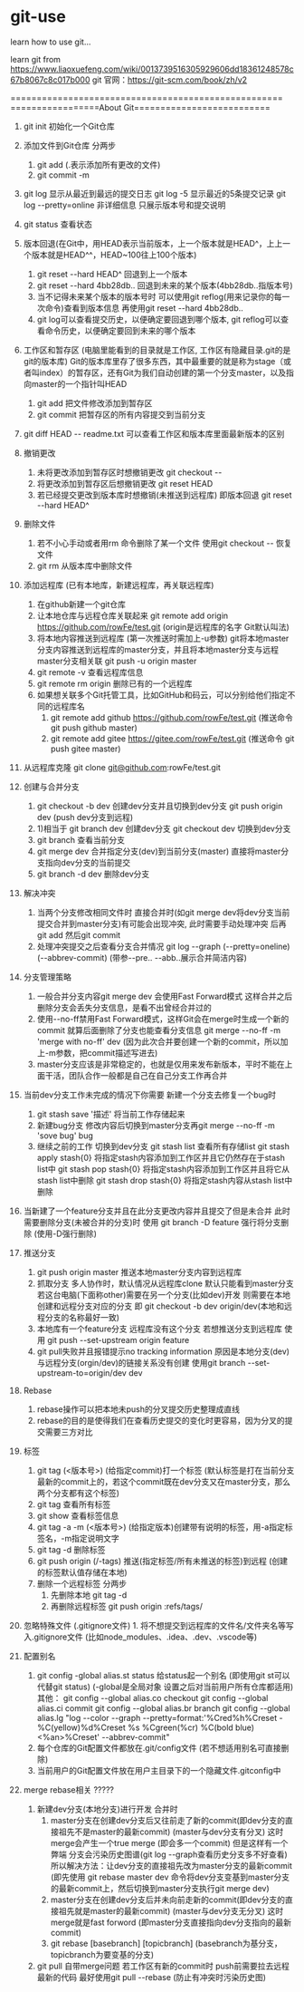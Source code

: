 # git-use
learn how to use git...

learn git from https://www.liaoxuefeng.com/wiki/0013739516305929606dd18361248578c67b8067c8c017b000
git 官网：https://git-scm.com/book/zh/v2

====================================================
=================About Git========================== 

1. git init 初始化一个Git仓库

2. 添加文件到Git仓库 分两步
    1. git add <file> (.表示添加所有更改的文件)
    2. git commit -m <message>

3. git log 显示从最近到最远的提交日志
    git log -5 显示最近的5条提交记录
    git log --pretty=online 非详细信息 只展示版本号和提交说明

4. git status 查看状态

5. 版本回退(在Git中，用HEAD表示当前版本，上一个版本就是HEAD^，上上一个版本就是HEAD^^，HEAD~100往上100个版本)
    1. git reset --hard HEAD^ 回退到上一个版本
    2. git reset --hard 4bb28db.. 回退到未来的某个版本(4bb28db..指版本号)
    3. 当不记得未来某个版本的版本号时 可以使用git reflog(用来记录你的每一次命令)查看到版本信息 再使用git reset --hard 4bb28db..
    4. git log可以查看提交历史，以便确定要回退到哪个版本, git reflog可以查看命令历史，以便确定要回到未来的哪个版本

6. 工作区和暂存区 (电脑里能看到的目录就是工作区, 工作区有隐藏目录.git的是git的版本库)
    Git的版本库里存了很多东西，其中最重要的就是称为stage（或者叫index）的暂存区，还有Git为我们自动创建的第一个分支master，以及指向master的一个指针叫HEAD
    1. git add 把文件修改添加到暂存区
    2. git commit 把暂存区的所有内容提交到当前分支

7. git diff HEAD -- readme.txt 可以查看工作区和版本库里面最新版本的区别

8. 撤销更改
    1. 未将更改添加到暂存区时想撤销更改 git checkout -- <file>
    2. 将更改添加到暂存区后想撤销更改 git reset HEAD <file> 
    3. 若已经提交更改到版本库时想撤销(未推送到远程库) 即版本回退 git reset --hard HEAD^

9.  删除文件
    1. 若不小心手动或者用rm <file>命令删除了某一个文件 使用git checkout -- <file>恢复文件
    2. git rm <file> 从版本库中删除文件

10. 添加远程库 (已有本地库，新建远程库，再关联远程库)
    1.  在github新建一个git仓库 
    2.  让本地仓库与远程仓库关联起来
        git remote add origin https://github.com/rowFe/test.git (origin是远程库的名字 Git默认叫法)
    3.  将本地内容推送到远程库 (第一次推送时需加上-u参数) git将本地master分支内容推送到远程库的master分支，并且将本地master分支与远程master分支相关联
        git push -u origin master
    4. git remote -v 查看远程库信息
    5. git remote rm origin 删除已有的一个远程库
    6. 如果想关联多个Git托管工具，比如GitHub和码云，可以分别给他们指定不同的远程库名
        1. git remote add github https://github.com/rowFe/test.git (推送命令 git push github master)
        2. git remote add gitee https://gitee.com/rowFe/test.git (推送命令 git push gitee master)

11. 从远程库克隆 git clone git@github.com:rowFe/test.git

12. 创建与合并分支
    1.  git checkout -b dev 创建dev分支并且切换到dev分支 git push origin dev (push dev分支到远程)
    2.  1)相当于 
        git branch dev 创建dev分支
        git checkout dev 切换到dev分支 
    3.  git branch 查看当前分支
    4.  git merge dev 合并指定分支(dev)到当前分支(master) 直接将master分支指向dev分支的当前提交
    5.  git branch -d dev 删除dev分支

13. 解决冲突
    1.  当两个分支修改相同文件时 直接合并时(如git merge dev将dev分支当前提交合并到master分支)有可能会出现冲突, 此时需要手动处理冲突 后再git add 然后git commit 
    2.  处理冲突提交之后查看分支合并情况
        git log --graph (--pretty=oneline) (--abbrev-commit) (带参--pre.. --abb..展示合并简洁内容)

14. 分支管理策略
    1.  一般合并分支内容git merge dev 会使用Fast Forward模式 这样合并之后删除分支会丢失分支信息，是看不出曾经合并过的 
    2.  使用--no-ff禁用Fast Forward模式，这样Git会在merge时生成一个新的commit 就算后面删除了分支也能查看分支信息
        git merge --no-ff -m 'merge with no-ff' dev (因为此次合并要创建一个新的commit，所以加上-m参数，把commit描述写进去)
    3.  master分支应该是非常稳定的，也就是仅用来发布新版本，平时不能在上面干活，团队合作一般都是自己在自己分支工作再合并

15. 当前dev分支工作未完成的情况下你需要 新建一个分支去修复一个bug时
    1.  git stash save '描述' 将当前工作存储起来
    2.  新建bug分支 修改内容后切换到master分支再git merge --no-ff -m 'sove bug' bug
    3.  继续之前的工作 切换到dev分支
        git stash list 查看所有存储list
        git stash apply stash{0} 将指定stash内容添加到工作区并且它仍然存在于stash list中
        git stash pop stash{0} 将指定stash内容添加到工作区并且将它从stash list中删除
        git stash drop stash{0} 将指定stash内容从stash list中删除

16. 当新建了一个feature分支并且在此分支更改内容并且提交了但是未合并 此时需要删除分支(未被合并的分支)时 使用 git branch -D feature 强行将分支删除 (使用-D强行删除)

17. 推送分支
    1.  git push origin master 推送本地master分支内容到远程库
    2.  抓取分支
        多人协作时，默认情况从远程库clone 默认只能看到master分支
        若这台电脑(下面称other)需要在另一个分支(比如dev)开发 则需要在本地创建和远程分支对应的分支 即 git checkout -b dev origin/dev(本地和远程分支的名称最好一致)
    3.  本地库有一个feature分支 远程库没有这个分支 若想推送分支到远程库 使用 git push --set-upstream origin feature
    4.  git pull失败并且报错提示no tracking information 原因是本地分支(dev)与远程分支(orgin/dev)的链接关系没有创建 使用git branch --set-upstream-to=origin/dev dev

18. Rebase
    1.  rebase操作可以把本地未push的分叉提交历史整理成直线
    2.  rebase的目的是使得我们在查看历史提交的变化时更容易，因为分叉的提交需要三方对比

19. 标签
    1.  git tag <tag-name> (<版本号>) (给指定commit)打一个标签 (默认标签是打在当前分支最新的commit上的，若这个commit既在dev分支又在master分支，那么两个分支都有这个标签)
    2.  git tag 查看所有标签
    3.  git show <tag-name> 查看标签信息
    4.  git tag -a <tag-name> -m <desc> (<版本号>) (给指定版本)创建带有说明的标签，用-a指定标签名，-m指定说明文字
    5.  git tag -d <tag-name> 删除标签
    6.  git push origin (<tag-name>/-tags) 推送(指定标签/所有未推送的标签)到远程 (创建的标签默认值存储在本地)
    7.  删除一个远程标签 分两步
        1.  先删除本地 git tag -d <tag-name>
        2.  再删除远程标签 git push origin :refs/tags/<tag-name> 

20.  忽略特殊文件 (.gitignore文件) 
    1. 将不想提交到远程库的文件名/文件夹名等写入.gitignore文件 (比如node_modules、.idea、.dev、.vscode等)

21. 配置别名
    1.  git config -global alias.st status 给status起一个别名 (即使用git st可以代替git status) (-global是全局对象 设置之后对当前用户所有仓库都适用)
        其他： git config --global alias.co checkout
              git config --global alias.ci commit
              git config --global alias.br branch
              git config --global alias.lg "log --color --graph --pretty=format:'%Cred%h%Creset -%C(yellow)%d%Creset %s %Cgreen(%cr) %C(bold blue)<%an>%Creset' --abbrev-commit"
    2. 每个仓库的Git配置文件都放在.git/config文件 (若不想适用别名可直接删除)
    3. 当前用户的Git配置文件放在用户主目录下的一个隐藏文件.gitconfig中

22. merge rebase相关 ?????
    1.  新建dev分支(本地分支)进行开发 合并时
        1.  master分支在创建dev分支后又往前走了新的commit(即dev分支的直接祖先不是master的最新commit) (master与dev分支有分叉) 这时merge会产生一个true merge (即会多一个commit) 但是这样有一个弊端 分支会污染历史图谱(git log --graph查看历史分支多不好查看)
        所以解决方法：让dev分支的直接祖先改为master分支的最新commit (即先使用 git rebase master dev 命令将dev分支变基到master分支的最新commit上，然后切换到master分支执行git merge dev) 
        2.  master分支在创建dev分支后并未向前走新的commit(即dev分支的直接祖先就是master的最新commit) (master与dev分支无分叉) 这时merge就是fast forword (即master分支直接指向dev分支指向的最新commit)
        3.  git rebase [basebranch] [topicbranch] (basebranch为基分支，topicbranch为要变基的分支)
    2. git pull 自带merge问题
        若工作区有新的commit时 push前需要拉去远程最新的代码 最好使用git pull --rebase (防止有冲突时污染历史图)


